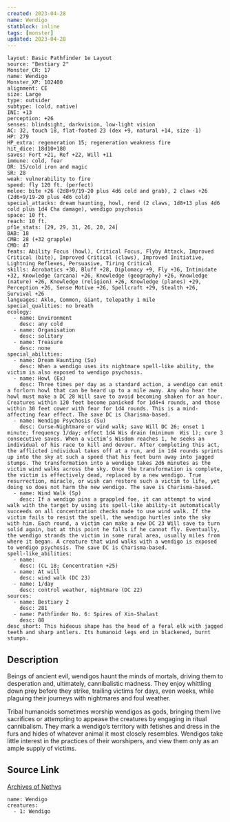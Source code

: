 ```yaml
---
created: 2023-04-28
name: Wendigo
statblock: inline
tags: [monster]
updated: 2023-04-28
---
```

```statblock
layout: Basic Pathfinder 1e Layout
source: "Bestiary 2"
Monster_CR: 17
name: Wendigo
Monster_XP: 102400
alignment: CE
size: Large
type: outsider
subtype: (cold, native)
INI: +13
perception: +26
senses: blindsight, darkvision, low-light vision
AC: 32, touch 18, flat-footed 23 (dex +9, natural +14, size -1)
HP: 279
HP_extra: regeneration 15; regeneration weakness fire
hit_dice: 18d10+180
saves: Fort +21, Ref +22, Will +11
immune: cold, fear
DR: 15/cold iron and magic
SR: 28
weak: vulnerability to fire
speed: fly 120 ft. (perfect)
melee: bite +26 (2d8+9/19-20 plus 4d6 cold and grab), 2 claws +26 (2d6+9/19-20 plus 4d6 cold)
special_attacks: dream haunting, howl, rend (2 claws, 1d8+13 plus 4d6 cold plus 1d4 Cha damage), wendigo psychosis
space: 10 ft.
reach: 10 ft.
pf1e_stats: [29, 29, 31, 26, 20, 24]
BAB: 18
CMB: 28 (+32 grapple)
CMD: 47
feats: Ability Focus (howl), Critical Focus, Flyby Attack, Improved Critical (bite), Improved Critical (claws), Improved Initiative, Lightning Reflexes, Persuasive, Tiring Critical
skills: Acrobatics +30, Bluff +28, Diplomacy +9, Fly +36, Intimidate +32, Knowledge (arcana) +26, Knowledge (geography) +26, Knowledge (nature) +26, Knowledge (religion) +26, Knowledge (planes) +29, Perception +26, Sense Motive +26, Spellcraft +29, Stealth +26, Survival +26
languages: Aklo, Common, Giant, telepathy 1 mile
special_qualities: no breath
ecology:
  - name: Environment
    desc: any cold
  - name: Organisation
    desc: solitary
  - name: Treasure
    desc: none
special_abilities:
  - name: Dream Haunting (Su)
    desc: When a wendigo uses its nightmare spell-like ability, the victim is also exposed to wendigo psychosis.
  - name: Howl (Ex)
    desc: Three times per day as a standard action, a wendigo can emit a forlorn howl that can be heard up to a mile away. Any who hear the howl must make a DC 28 Will save to avoid becoming shaken for an hour. Creatures within 120 feet become panicked for 1d4+4 rounds, and those within 30 feet cower with fear for 1d4 rounds. This is a mind-affecting fear effect. The save DC is Charisma-based.
  - name: Wendigo Psychosis (Su)
    desc: Curse-Nightmare or wind walk; save Will DC 26; onset 1 minute; frequency 1/day; effect 1d4 Wis drain (minimum  Wis 1); cure 3 consecutive saves. When a victim’s Wisdom reaches 1, he seeks an individual of his race to kill and devour. After completing this act, the afflicted individual takes off at a run, and in 1d4 rounds sprints up into the sky at such a speed that his feet burn away into jagged stumps. The transformation into a wendigo takes 2d6 minutes as the victim wind walks across the sky. Once the transformation is complete, the victim is effectively dead, replaced by a new wendigo. True resurrection, miracle, or wish can restore such a victim to life, yet doing so does not harm the new wendigo. The save is Charisma-based.
  - name: Wind Walk (Sp)
    desc: If a wendigo pins a grappled foe, it can attempt to wind walk with the target by using its spell-like ability-it automatically succeeds on all concentration checks made to use wind walk. If the victim fails to resist the spell, the wendigo hurtles into the sky with him. Each round, a victim can make a new DC 23 Will save to turn solid again, but at this point he falls if he cannot fly. Eventually, the wendigo strands the victim in some rural area, usually miles from where it began. A creature that wind walks with a wendigo is exposed to wendigo psychosis. The save DC is Charisma-based.
spell-like_abilities:
  - name:
    desc: (CL 18; Concentration +25)
  - name: At will
    desc: wind walk (DC 23)
  - name: 1/day
    desc: control weather, nightmare (DC 22)
sources:
  - name: Bestiary 2
    desc: 281
  - name: Pathfinder No. 6: Spires of Xin-Shalast
    desc: 88
desc_short: This hideous shape has the head of a feral elk with jagged teeth and sharp antlers. Its humanoid legs end in blackened, burnt stumps.
```
## Description
Beings of ancient evil, wendigos haunt the minds of mortals, driving them to desperation and, ultimately, cannibalistic madness. They enjoy whittling down prey before they strike, trailing victims for days, even weeks, while plaguing their journeys with nightmares and foul weather.

Tribal humanoids sometimes worship wendigos as gods, bringing them live sacrifices or attempting to appease the creatures by engaging in ritual cannibalism. They mark a wendigo’s territory with fetishes and dress in the furs and hides of whatever animal it most closely resembles. Wendigos take little interest in the practices of their worshipers, and view them only as an ample supply of victims.
## Source Link
[Archives of Nethys](https://aonprd.com/MonsterDisplay.aspx?ItemName=Wendigo)
```encounter-table
name: Wendigo
creatures:
  - 1: Wendigo
```
